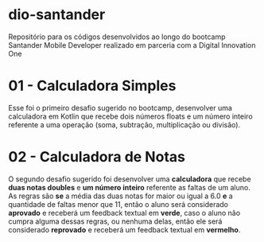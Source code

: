 # dio-santander
Repositório para os códigos desenvolvidos ao longo do bootcamp Santander Mobile Developer realizado em parceria com a Digital Innovation One

# 01 - Calculadora Simples
Esse foi o primeiro desafio sugerido no bootcamp, desenvolver uma calculadora em Kotlin que recebe dois números floats e um número inteiro referente a uma operação (soma, subtração, multiplicação ou divisão). 

# 02 - Calculadora de Notas
O segundo desafio sugerido foi desenvolver uma **calculadora** que recebe **duas notas doubles** e **um número inteiro** referente as faltas de um aluno. As regras são **se** a média das duas notas for maior ou igual a 6.0 **e** a quantidade de faltas menor que 11, então o aluno será considerado **aprovado** e receberá um feedback textual em **verde**, caso o aluno não cumpra alguma dessas regras, ou nenhuma delas, então ele será considerado **reprovado** e receberá um feedback textual em **vermelho**. 

